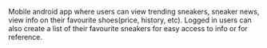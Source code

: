Mobile android app where users can view trending sneakers, sneaker news, view info on their favourite shoes(price, history, etc). Logged in users can also create a list of their favourite sneakers for easy access to info or for reference.
